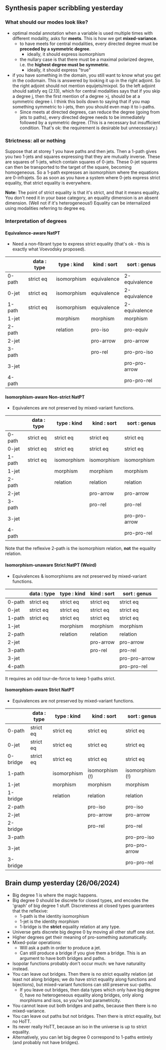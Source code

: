 ## Synthesis paper scribbling yesterday

### What should our modes look like?

- optimal modal annotation when a variable is used multiple times with different modality, asks for **meets**. This is how we get **mixed-variance**.
   - to have meets for central modalities, every directed degree must be **preceded by a symmetric degree**.
      - ideally, it should express isomorphism
   - the nullary case is that there must be a maximal polarized degree, i.e. the **highest degree must be symmetric**.
      - ideally, it should express "true"
- if you have something in the domain, you still want to know what you get in the codomain. This is answered by looking it up in the right adjoint. So the right adjoint should not mention equijets/mixpol. So the left adjoint should satisfy eq (2.13), which for central modalities says that if you skip a degree j, then the first mention of a degree >j, should be at a symmetric degree i. I think this boils down to saying that if you map something symmetric to i-jets, then you should even map it to i-paths.
   - Since meets at directed degrees, can reduce the degree (going from jets to paths), every directed degree needs to be immediately followed by a symmetric degree. (This is a necessary but insufficient condition. That's ok: the requirement is desirable but unnecessary.)

### Strictness: all or nothing

Suppose that at storey 1 you have paths and then jets.
Then a 1-path gives you two 1-jets and squares expressing that they are mutually inverse.
These are squares of 1-jets, which contain squares of 0-jets. These 0-jet squares can then be transported to the target of the square, becoming homogeneous.
So a 1-path expresses an isomorphism where the equations are 0-infrajets.
So as soon as you have a system where 0-jets express strict equality, that strict equality is everywhere.

**Note:** The point of strict equality is that it's strict, and that it means equality. You don't need it in your base category, an equality dimension is an absent dimension. (Well not if it's heterogeneous!) Equality can be internalized using modalities referring to degree eq.

### Interpretation of degrees

####  Equivalence-aware NatPT

* Need a non-fibrant type to express strict equality (that's ok - this is exactly what Voevodsky proposed).

|        | data : type | type : kind | kind : sort | sort : genus  |
| ------ | ----------- | ----------- | ----------- | ------------- |
| 0-path | strict eq   | isomorphism | equivalence | 2-equivalence |
| 0-jet  | strict eq   | isomorphism | equivalence | 2-equivalence |
| 1-path | strict eq   | isomorphism | equivalence | 2-equivalence |
| 1-jet  |             | morphism    | morphism    | morphism      |
| 2-path |             | relation    | pro-iso     | pro-equiv     |
| 2-jet  |             |             | pro-arrow   | pro-arrow     |
| 3-path |             |             | pro-rel     | pro-pro-iso   |
| 3-jet  |             |             |             | pro-pro-arrow |
| 4-path |             |             |             | pro-pro-rel   |

#### Isomorphism-aware Non-strict NatPT

* Equivalences are not preserved by mixed-variant functions.

|        | data : type | type : kind | kind : sort | sort : genus  |
| ------ | ----------- | ----------- | ----------- | ------------- |
| 0-path | strict eq   | strict eq   | strict eq   | strict eq     |
| 0-jet  | strict eq   | strict eq   | strict eq   | strict eq     |
| 1-path | strict eq   | isomorphism | isomorphism | isomorphism   |
| 1-jet  |             | morphism    | morphism    | morphism      |
| 2-path |             | relation    | relation    | relation      |
| 2-jet  |             |             | pro-arrow   | pro-arrow     |
| 3-path |             |             | pro-rel     | pro-rel       |
| 3-jet  |             |             |             | pro-pro-arrow |
| 4-path |             |             |             | pro-pro-rel   |

Note that the reflexive 2-path is the isomorphism relation, **not** the equality relation.

#### Isomorphism-unaware Strict NatPT (Weird)

* Equivalences & isomorphisms are not preserved by mixed-variant functions.

|        | data : type | type : kind | kind : sort | sort : genus  |
| ------ | ----------- | ----------- | ----------- | ------------- |
| 0-path | strict eq   | strict eq   | strict eq   | strict eq     |
| 0-jet  | strict eq   | strict eq   | strict eq   | strict eq     |
| 1-path | strict eq   | strict eq   | strict eq   | strict eq     |
| 1-jet  |             | morphism    | morphism    | morphism      |
| 2-path |             | relation    | relation    | relation      |
| 2-jet  |             |             | pro-arrow   | pro-arrow     |
| 3-path |             |             | pro-rel     | pro-rel       |
| 3-jet  |             |             |             | pro-pro-arrow |
| 4-path |             |             |             | pro-pro-rel   |

It requires an odd tour-de-force to keep 1-paths strict.

#### Isomorphism-aware Strict NatPT

- Equivalences are not preserved by mixed-variant functions.

|          | data : type | type : kind | kind : sort     | sort : genus    |
| -------- | ----------- | ----------- | --------------- | --------------- |
| 0-path   | strict eq   | strict eq   | strict eq       | strict eq       |
| 0-jet    | strict eq   | strict eq   | strict eq       | strict eq       |
| 0-bridge | strict eq   | strict eq   | strict eq       | strict eq       |
| 1-path   |             | isomorphism | isomorphism (!) | isomorphism (!) |
| 1-jet    |             | morphism    | morphism        | morphism        |
| 1-bridge |             | relation    | relation        | relation        |
| 2-path   |             |             | pro-iso         | pro-iso         |
| 2-jet    |             |             | pro-arrow       | pro-arrow       |
| 2-bridge |             |             | pro-rel         | pro-rel         |
| 3-path   |             |             |                 | pro-pro-iso     |
| 3-jet    |             |             |                 | pro-pro-arrow   |
| 3-bridge |             |             |                 | pro-pro-rel     |

## Brain dump yesterday (26/06/2024)

- Big degree 1 is where the magic happens.
- Big degree 0 should be discrete for closed types, and encodes the 'graph' of big degree 1 stuff. Discreteness at closed types guarantees that the reflexive:
   - 1-path is the identity isomorphism
   - 1-jet is the identity morphism
   - 1-bridge is the **strict** equality relation
     at any type.
- Universe gets discrete big degree 0 by moving all other stuff one slot.
- Higher degrees get their meaning of pro-something automatically.
- Mixed-polar operations:
   - Will ask a path in order to produce a jet.
   - Can still produce a bridge if you give them a bridge.
     This is an argument to have both bridges and paths.
- Isopolar functions probably don't occur much: we have naturality instead.
- You can leave out bridges. Then there is no strict equality relation (at least not along bridges; we do have strict equality along functions and bijections), but mixed-variant functions can still preserve suc-paths.
   - If you leave out bridges, then data types which only have big degree 0, have no heterogeneous equality along bridges, only along morphisms and isos, so you've lost parametricity.
- You cannot leave out both bridges and paths, because then there is no mixed-variance.
- You can leave out paths but not bridges. Then there is strict equality, but no HoTT.
- Its never really HoTT, because an iso in the universe is up to strict equality.
- Alternatively, you can let big degree 0 correspond to 1-paths entirely (and probably not have bridges).
